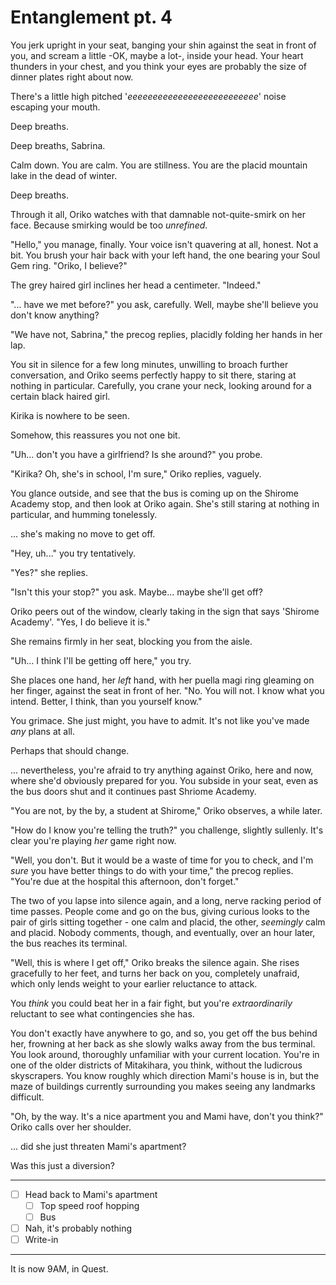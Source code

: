 # Entanglement pt. 4

You jerk upright in your seat, banging your shin against the seat in front of you, and scream a little -OK, maybe a lot-, inside your head. Your heart thunders in your chest, and you think your eyes are probably the size of dinner plates right about now.

There's a little high pitched '*eeeeeeeeeeeeeeeeeeeeeeeeee*' noise escaping your mouth.

Deep breaths.

Deep breaths, Sabrina.

Calm down. You are calm. You are stillness. You are the placid mountain lake in the dead of winter.

Deep breaths.

Through it all, Oriko watches with that damnable not-quite-smirk on her face. Because smirking would be too *unrefined*.

"Hello," you manage, finally. Your voice isn't quavering at all, honest. Not a bit. You brush your hair back with your left hand, the one bearing your Soul Gem ring. "Oriko, I believe?"

The grey haired girl inclines her head a centimeter. "Indeed."

"... have we met before?" you ask, carefully. Well, maybe she'll believe you don't know anything?

"We have not, Sabrina," the precog replies, placidly folding her hands in her lap.

You sit in silence for a few long minutes, unwilling to broach further conversation, and Oriko seems perfectly happy to sit there, staring at nothing in particular. Carefully, you crane your neck, looking around for a certain black haired girl.

Kirika is nowhere to be seen.

Somehow, this reassures you not one bit.

"Uh... don't you have a girlfriend? Is she around?" you probe.

"Kirika? Oh, she's in school, I'm sure," Oriko replies, vaguely.

You glance outside, and see that the bus is coming up on the Shirome Academy stop, and then look at Oriko again. She's still staring at nothing in particular, and humming tonelessly.

... she's making no move to get off.

"Hey, uh..." you try tentatively.

"Yes?" she replies.

"Isn't this your stop?" you ask. Maybe... maybe she'll get off?

Oriko peers out of the window, clearly taking in the sign that says 'Shirome Academy'. "Yes, I do believe it is."

She remains firmly in her seat, blocking you from the aisle.

"Uh... I think I'll be getting off here," you try.

She places one hand, her *left* hand, with her puella magi ring gleaming on her finger, against the seat in front of her. "No. You will not. I know what you intend. Better, I think, than you yourself know."

You grimace. She just might, you have to admit. It's not like you've made *any* plans at all.

Perhaps that should change.

... nevertheless, you're afraid to try anything against Oriko, here and now, where she'd obviously prepared for you. You subside in your seat, even as the bus doors shut and it continues past Shriome Academy.

"You are not, by the by, a student at Shirome," Oriko observes, a while later.

"How do I know you're telling the truth?" you challenge, slightly sullenly. It's clear you're playing *her* game right now.

"Well, you don't. But it would be a waste of time for you to check, and I'm *sure* you have better things to do with your time," the precog replies. "You're due at the hospital this afternoon, don't forget."

The two of you lapse into silence again, and a long, nerve racking period of time passes. People come and go on the bus, giving curious looks to the pair of girls sitting together - one calm and placid, the other, *seemingly* calm and placid. Nobody comments, though, and eventually, over an hour later, the bus reaches its terminal.

"Well, this is where I get off," Oriko breaks the silence again. She rises gracefully to her feet, and turns her back on you, completely unafraid, which only lends weight to your earlier reluctance to attack.

You *think* you could beat her in a fair fight, but you're *extraordinarily* reluctant to see what contingencies she has.

You don't exactly have anywhere to go, and so, you get off the bus behind her, frowning at her back as she slowly walks away from the bus terminal. You look around, thoroughly unfamiliar with your current location. You're in one of the older districts of Mitakihara, you think, without the ludicrous skyscrapers. You know roughly which direction Mami's house is in, but the maze of buildings currently surrounding you makes seeing any landmarks difficult.

"Oh, by the way. It's a nice apartment you and Mami have, don't you think?" Oriko calls over her shoulder.

... did she just threaten Mami's apartment?

Was this just a diversion?

---

- [ ] Head back to Mami's apartment
  - [ ] Top speed roof hopping
  - [ ] Bus
- [ ] Nah, it's probably nothing
- [ ] Write-in

---

It is now 9AM, in Quest.

